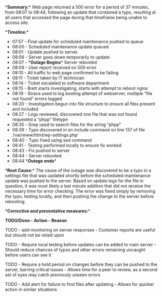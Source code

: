 \***Summary:**\* Web page returned a 500 error for a period of 37 minutes, from 08:07 to 08:44, following an update that contained a typo, resulting al all users that accessed the page during that timeframe being unable to access site.

\***Timeline:**\*
* 07:57 - Final update for scheduled maintenance pushed to queue
* 08:00 - Scheduled maintenance update queued
* 08:01 - Update pushed to server.
* 08:06 - Server goes down temporarily to update
* 08:07 - \***Outage Begins**\* Server rebooted
* 08:09 - User report received on 500 error
* 08:10 - All traffic to web page confirmed to be failing
* 08:11 - Ticket taken by IT technician
* 08:14 - Ticket escalated to software department
* 08:15 - Brett starts investigating, starts with attempt to reboot nginx
* 08:19 - Strace used to log booting attempt of webserver, multiple “file not found” errors logged
* 08:20 - Investigation begun into file structure to ensure all files present and included
* 08:27 - Logs reviewed, discovered one file that was not found requested a “phpp” filetype
* 08:35 - Grep used to search files for the string “phpp”
* 08:39 - Typo discovered in an include command on line 137 of file ‘/var/www/html/wp-settings.php’
* 08:40 - Typo fixed using sed command
* 08:41 - Testing performed locally to ensure fix worked
* 08:43 - Fix pushed to server
* 08:44 - Server robooted
* 08:44 \***Outage ends**\*

\***Root Cause:**\* The cause of the outage was discovered to be a typo in a settings file that was updated shortly before the scheduled maintenance update was pushed to the server. Based on update logs for the file in question, it was most likely a last minute addition that did not receive the necessary time for error checking. The error was fixed simply by removing the typo, testing locally, and then pushing the change to the server before rebooting.

\***Corrective and preventative measures:**\*

**TODO/Done - Action - Reason**

TODO - add monitoring on server responses - Customer reports are useful but should not be relied upon

TODO - Require local testing before updates can be added to main server - Should reduce chances of typos and other errors remaining uncaught before users can see it

TODO - Require a hold period on changes before they can be pushed to the server, barring critical issues - Allows time for a peer to review, as a second set of eyes may catch previously unseen errors

TODO - Add alert for failure to find files after updating - Allows for quicker action in similar situations
